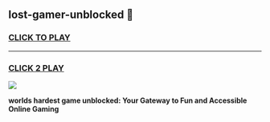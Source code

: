 
## lost-gamer-unblocked 👋
<h3>
<a href="https://premium.freeplayer.one?title=lost-gamer-unblocked&ref=14F">CLICK TO PLAY</a></h3>
<hr>

<h3>
<a href="https://premium.freeplayer.one?title=lost-gamer-unblocked&ref=14F">CLICK 2 PLAY</a>
  
</h3>

<a href="https://premium.freeplayer.one?title=lost-gamer-unblocked&ref=12F/"><img src="https://clearcache.store/games.png"></a>


**worlds hardest game unblocked: Your Gateway to Fun and Accessible Online Gaming**
